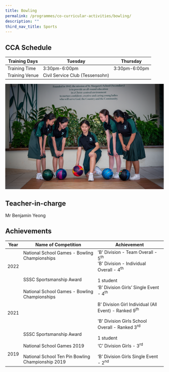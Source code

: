 ```yaml
---
title: Bowling
permalink: /programmes/co-curricular-activities/bowling/
description: ""
third_nav_title: Sports
---
```

CCA Schedule
------------


| Training Days  | Tuesday  | Thursday 
| -------- | -------- | -------- | 
| Training Time     | 3:30pm-6:00pm     | 3:30pm-6:00pm     |
| Training Venue | Civil Service Club (Tessensohn)

![](/images/Bowling1.jpg)


Teacher-in-charge
-----------------

Mr Benjamin Yeong 


Achievements
------------

| Year | Name of Competition | Achievement  |
| -------- | -------- | -------- |
| 2022 | National School Games - Bowling Championships <br><br><br><br>SSSC Sportsmanship Award | 'B' Division - Team Overall - 5<sup>th</sup><br>'B' Division - Individual Overall - 4<sup>th</sup><br><br>1 student|
|2021 |  National School Games - Bowling Championships <br><br><br><br><br><br><br>SSSC Sportsmanship Award | ‘B’ Division Girls’ Single Event - 4<sup>th</sup><br><br>B' Division Girl Individual (All Event) - Ranked 9<sup>th</sup><br><br>'B' Division Girls School Overall - Ranked 3<sup>rd</sup><br><br>1 student|
| 2019 | National School Games 2019 <br><br> National School Ten Pin Bowling Championship 2019 | ‘C’ Division Girls - 3<sup>rd</sup> <br><br>‘B’ Division Girls Single Event - 2<sup>nd</sup>